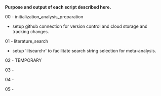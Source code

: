 <b>Purpose and output of each script described here.  </b>

00 - initialization_analysis_preparation
- setup github connection for version control and cloud storage and tracking changes.

01 - literature_search  
- setup 'litsearchr' to facilitate search string selection for meta-analysis. 

02 - TEMPORARY

03 - 

04 - 

05 - 
